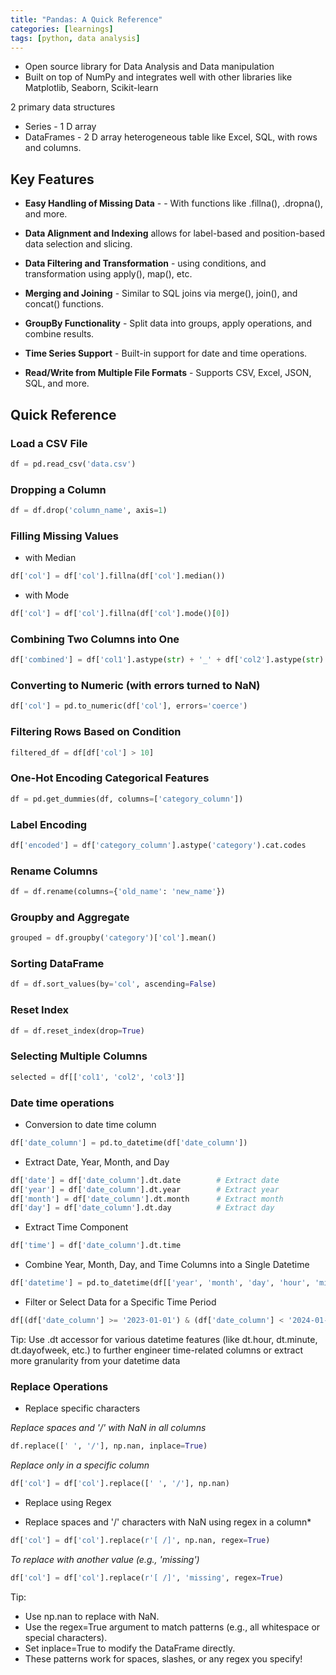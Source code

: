 ```yaml
---
title: "Pandas: A Quick Reference"
categories: [learnings]
tags: [python, data analysis]
---
```


- Open source library for Data Analysis and Data manipulation
- Built on top of NumPy and integrates well with other libraries like Matplotlib, Seaborn, Scikit-learn

2 primary data structures
- Series - 1 D array
- DataFrames - 2 D array heterogeneous table like Excel, SQL, with rows and columns.

## Key Features
- **Easy Handling of Missing Data** - - With functions like .fillna(), .dropna(), and more.

- **Data Alignment and Indexing** allows for label-based and position-based data selection and slicing.
 
- **Data Filtering and Transformation** - using conditions, and transformation using apply(), map(), etc.

- **Merging and Joining** - Similar to SQL joins via merge(), join(), and concat() functions.

- **GroupBy Functionality** - Split data into groups, apply operations, and combine results.

- **Time Series Support** - Built-in support for date and time operations.

- **Read/Write from Multiple File Formats** - Supports CSV, Excel, JSON, SQL, and more.


## Quick Reference

### Load a CSV File

```python
df = pd.read_csv('data.csv')
```

### Dropping a Column

```python
df = df.drop('column_name', axis=1)
```

###  Filling Missing Values 

- with Median

```python
df['col'] = df['col'].fillna(df['col'].median())
```

- with Mode

```python
df['col'] = df['col'].fillna(df['col'].mode()[0])
```

### Combining Two Columns into One

```python
df['combined'] = df['col1'].astype(str) + '_' + df['col2'].astype(str)
```

### Converting to Numeric (with errors turned to NaN)

```python
df['col'] = pd.to_numeric(df['col'], errors='coerce')
```

### Filtering Rows Based on Condition

```python
filtered_df = df[df['col'] > 10]
```
### One-Hot Encoding Categorical Features

```python
df = pd.get_dummies(df, columns=['category_column'])
```

### Label Encoding

```python
df['encoded'] = df['category_column'].astype('category').cat.codes
```

### Rename Columns

```python
df = df.rename(columns={'old_name': 'new_name'})
```

### Groupby and Aggregate

```python
grouped = df.groupby('category')['col'].mean()
```

### Sorting DataFrame

```python
df = df.sort_values(by='col', ascending=False)
```

### Reset Index

```python
df = df.reset_index(drop=True)
```

### Selecting Multiple Columns

```python
selected = df[['col1', 'col2', 'col3']]
```

### Date time operations
-  Conversion to date time column
```python
df['date_column'] = pd.to_datetime(df['date_column'])
```

-  Extract Date, Year, Month, and Day
```python
df['date'] = df['date_column'].dt.date        # Extract date
df['year'] = df['date_column'].dt.year        # Extract year
df['month'] = df['date_column'].dt.month      # Extract month
df['day'] = df['date_column'].dt.day          # Extract day
```

- Extract Time Component
```python
df['time'] = df['date_column'].dt.time
```

- Combine Year, Month, Day, and Time Columns into a Single Datetime
```python
df['datetime'] = pd.to_datetime(df[['year', 'month', 'day', 'hour', 'minute', 'second']])
```

- Filter or Select Data for a Specific Time Period
```python
df[(df['date_column'] >= '2023-01-01') & (df['date_column'] < '2024-01-01')]
```

Tip: Use .dt accessor for various datetime features (like dt.hour, dt.minute, dt.dayofweek, etc.) to further engineer time-related columns or extract more granularity from your datetime data

### Replace Operations

- Replace specific characters

*Replace spaces and '/' with NaN in all columns*
```python
df.replace([' ', '/'], np.nan, inplace=True)
```

*Replace only in a specific column*
```python
df['col'] = df['col'].replace([' ', '/'], np.nan)
```

- Replace using Regex
* Replace spaces and '/' characters with NaN using regex in a column*
```python
df['col'] = df['col'].replace(r'[ /]', np.nan, regex=True)
```
*To replace with another value (e.g., 'missing')*
```python
df['col'] = df['col'].replace(r'[ /]', 'missing', regex=True)
```

Tip:

- Use np.nan to replace with NaN.
- Use the regex=True argument to match patterns (e.g., all whitespace or special characters).
- Set inplace=True to modify the DataFrame directly.
- These patterns work for spaces, slashes, or any regex you specify!

